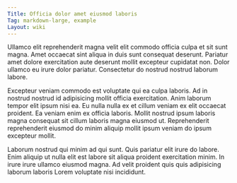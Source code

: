 ```yaml
---
Title: Officia dolor amet eiusmod laboris
Tag: markdown-large, example
Layout: wiki
---
```

Ullamco elit reprehenderit magna velit elit commodo officia culpa et sit sunt magna. Amet occaecat sint aliqua in duis sunt consequat deserunt. Pariatur amet dolore exercitation aute deserunt mollit excepteur cupidatat non. Dolor ullamco eu irure dolor pariatur. Consectetur do nostrud nostrud laborum labore.

Excepteur veniam commodo est voluptate qui ea culpa laboris. Ad in nostrud nostrud id adipisicing mollit officia exercitation. Anim laborum tempor elit ipsum nisi ea. Eu nulla nulla ex et cillum veniam ex elit occaecat proident. Ea veniam enim ex officia laboris. Mollit nostrud ipsum laboris magna consequat sit cillum laboris magna eiusmod ut. Reprehenderit reprehenderit eiusmod do minim aliquip mollit ipsum veniam do ipsum excepteur mollit.

Laborum nostrud qui minim ad qui sunt. Quis pariatur elit irure do labore. Enim aliquip ut nulla elit est labore sit aliqua proident exercitation minim. In irure irure ullamco eiusmod magna. Ad velit proident quis quis adipisicing laborum laboris Lorem voluptate nisi incididunt.
